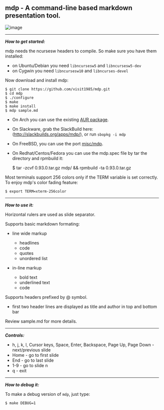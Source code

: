 
## mdp - A command-line based markdown presentation tool.

![image](https://cloud.githubusercontent.com/assets/2237222/4280231/d63178fa-3d2a-11e4-88a6-2b8e3608c4ca.gif)

---

***How to get started:***

mdp needs the ncursesw headers to compile.
So make sure you have them installed:
- on Ubuntu/Debian you need `libncursesw5` and `libncursesw5-dev`
- on Cygwin you need `libncursesw10` and `libncurses-devel`

Now download and install mdp:

    $ git clone https://github.com/visit1985/mdp.git
    $ cd mdp
    $ ./configure
    $ make
    $ make install
    $ mdp sample.md


- On Arch you can use the existing [AUR package](https://aur.archlinux.org/packages/mdp-git/).
- On Slackware, grab the SlackBuild here: (http://slackbuilds.org/apps/mdp/), or run `sbopkg -i mdp`
- On FreeBSD, you can use the port [misc/mdp](http://www.freshports.org/misc/mdp).
- On Redhat/Centos/Fedora you can use the mdp.spec file by tar the directory and rpmbuild it:

    $ tar -zcvf 0.93.0.tar.gz mdp/ && rpmbuild -ta 0.93.0.tar.gz
	
Most terminals support 256 colors only if the TERM variable is
set correctly. To enjoy mdp's color fading feature:

    $ export TERM=xterm-256color

---

***How to use it:***

Horizontal rulers are used as slide separator.

Supports basic markdown formating:

- line wide markup
    - headlines
    - code
    - quotes
    - unordered list

- in-line markup
    - bold text
    - underlined text
    - code

Supports headers prefixed by @ symbol.

- first two header lines are displayed as title and author
    in top and bottom bar

Review sample.md for more details.

---

***Controls:***

- h, j, k, l, Cursor keys,
    Space, Enter, Backspace,
    Page Up, Page Down - next/previous slide
- Home - go to first slide
- End - go to last slide
- 1-9 - go to slide n
- q - exit


---

***How to debug it:***

To make a debug version of `mdp`, just type:

    $ make DEBUG=1

